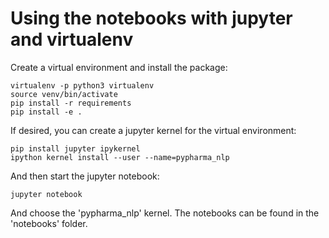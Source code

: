 # Using the notebooks with jupyter and virtualenv

Create a virtual environment and install the package:

```
virtualenv -p python3 virtualenv
source venv/bin/activate
pip install -r requirements
pip install -e .
```

If desired, you can create a jupyter kernel for the virtual 
environment:

```
pip install jupyter ipykernel
ipython kernel install --user --name=pypharma_nlp
```

And then start the jupyter notebook:

```
jupyter notebook
```

And choose the 'pypharma\_nlp' kernel. The notebooks can be found in 
the 'notebooks' folder.
